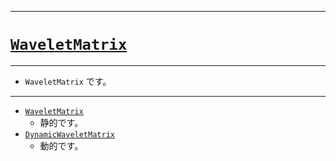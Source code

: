 _____

# [`WaveletMatrix`](https://github.com/titan-23/Library_py/blob/main/DataStructures/WaveletMatrix)

_____

- `WaveletMatrix` です。

_____

- [`WaveletMatrix`](./WaveletMatrix.md)
  - 静的です。
- [`DynamicWaveletMatrix`](./DynamicWaveletMatrix.md)
  - 動的です。

